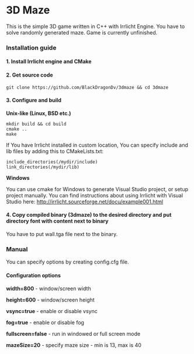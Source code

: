 # 3D Maze
This is the simple 3D game written in C++ with Irrlicht Engine. You have to solve randomly generated maze. Game is currently unfinished.

### Installation guide

#### 1. Install Irrlicht engine and CMake

#### 2. Get source code

    git clone https://github.com/BlackDragonDv/3dmaze && cd 3dmaze
    
#### 3. Configure and build
**Unix-like (Linux, BSD etc.)**

    mkdir build && cd build
    cmake ..
    make
    
If You have Irrlicht installed in custom location, You can specify include and lib files by adding this to CMakeLists.txt:

    include_directories(/mydir/include)
    link_directories(/mydir/lib)
    
**Windows**

You can use cmake for Windows to generate Visual Studio project, or setup project manually. You can find instructions about using Irrlicht with Visual Studio here:
http://irrlicht.sourceforge.net/docu/example001.html
    
#### 4. Copy compiled binary (3dmaze) to the desired directory and put directory font with content next to binary
You have to put wall.tga file next to the binary.

### Manual
You can specify options by creating config.cfg file.

#### Configuration options
**width=800** - window/screen width

**height=600** - window/screen height

**vsync=true** - enable or disable vsync

**fog=true** - enable or disable fog

**fullscreen=false** - run in windowed or full screen mode

**mazeSize=20** - specify maze size - min is 13, max is 40
